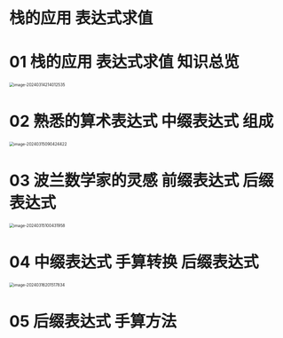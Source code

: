 # 栈的应用 表达式求值 



# 01 栈的应用 表达式求值 知识总览

<img src="https://cvp.oss-cn-shanghai.aliyuncs.com/picgo/202403142140664.png" alt="image-20240314214012535" style="zoom:50%;" />



# 02 熟悉的算术表达式 中缀表达式 组成

<img src="https://cvp.oss-cn-shanghai.aliyuncs.com/picgo/202403150904524.png" alt="image-20240315090424422" style="zoom:50%;" />



# 03 波兰数学家的灵感 前缀表达式 后缀表达式

<img src="https://cvp.oss-cn-shanghai.aliyuncs.com/picgo/202403151004016.png" alt="image-20240315100431958" style="zoom:50%;" />



# 04 中缀表达式 手算转换 后缀表达式

<img src="https://cvp.oss-cn-shanghai.aliyuncs.com/picgo/202403162015192.png" alt="image-20240316201517834" style="zoom:50%;" />

# 05 后缀表达式 手算方法

